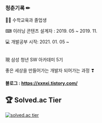 ### 청춘기록 ✏

👩‍🏫 수학교육과 졸업생 

⌨ 이러닝 콘텐츠 설계자 : 2019. 05 ~ 2019. 11.

💻 개발공부 시작: 2021. 01. 05 ~<br><br>


現 삼성 청년 SW 아카데미 5기

좋은 세상을 만들어가는 개발자 되어가는 과정 ❣


#### 블로그 : https://xxnxi.tistory.com/

## 🏆 Solved.ac Tier

[![solved.ac tier](http://mazassumnida.wtf/api/v2/generate_badge?boj=rladmswlek)](https://solved.ac/rladmswlek)
